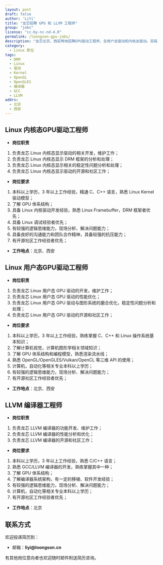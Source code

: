 ```yaml
---
layout: post
draft: false
author: 'LiYi'
title: "龙芯招聘 GPU 和 LLVM 工程师"
group: "jobs"
license: "cc-by-nc-nd-4.0"
permalink: /loongson-gpu-jobs/
description: "龙芯北京、西安两地招聘GPU驱动工程师，含用户态驱动和内核态驱动。另有招聘 LLVM 工程师。"
category:
  - Linux 职位
tags:
  - DRM
  - Linux
  - 驱动
  - Kernel
  - OpenGL
  - OpenGLES
  - 编译器
  - GCC
  - LLVM
addrs:
  - 北京
  - 西安
---
```


## Linux 内核态GPU驱动工程师

* __岗位职责__

1. 负责龙芯 Linux 内核态显示驱动的相关开发，维护工作；
2. 负责龙芯 Linux 内核态显示 DRM 框架的分析和处理；
3. 负责龙芯 Linux 内核态显示相关的稳定性问题分析和处理；
4. 负责龙芯 Linux 内核态显示驱动的开源和社区工作；

* __岗位要求__

1. 本科以上学历，3 年以上工作经验，精通 C、C++ 语言，熟悉 Linux Kernel 驱动模型；
2. 了解 GPU 体系结构；
3. 具备 Linux 内核驱动开发经验，熟悉 Linux Framebuffer，DRM 框架者优先；
4. 具备 Linux 调试经验者优先；
5. 有较强的逻辑思维能力，现场分析、解决问题能力；
6. 具备良好的沟通能力和团队合作精神，具备较强的抗压能力；
7. 有开源社区工作经验者优先；

* __工作地点__：北京、西安

## Linux 用户态GPU驱动工程师

* __岗位职责__

1. 负责龙芯 Linux 用户态 GPU 驱动的开发，维护工作；
2. 负责龙芯 Linux 用户态 GPU 驱动的性能优化；
3. 负责龙芯 Linux 用户态 GPU 驱动与图形系统的磨合优化，稳定性问题分析和处理；
4. 负责龙芯 Linux 用户态 GPU 驱动的开源和社区工作；

* __岗位要求__

1. 本科以上学历，3 年以上工作经验，熟练掌握 C、C++ 和 Linux 操作系统基本知识；
2. 了解计算机视觉，计算机图形学相关领域知识；
3. 了解 GPU 体系结构和编程模型，熟悉渲染流水线；
4. 熟悉 OpenGL/OpenGLES/Vulkan/OpenCL 等三维 API 的使用；
5. 计算机，自动化等相关专业本科以上学历；
6. 有较强的逻辑思维能力，现场分析、解决问题能力；
7. 有开源社区工作经验者优先；

* __工作地点__：北京、西安

## LLVM 编译器工程师

* __岗位职责__

1. 负责龙芯 LLVM 编译器的功能开发、维护工作；
2. 负责龙芯 LLVM 编译器的性能分析和优化；
3. 负责龙芯 LLVM 编译器的开源和社区工作；

* __岗位要求__

1. 本科以上学历，3 年以上工作经验，熟悉 C/C++ 语言；
2. 熟悉 GCC/LLVM 编译器的开发，熟练掌握其中一种；
3. 了解 GPU 体系结构；
4. 了解编译器系统架构，有一定的移植、软件开发经验；
5. 有较强的逻辑思维能力，现场分析、解决问题能力；
6. 计算机，自动化等相关专业本科以上学历；
7. 有开源社区工作经验者优先；

* __工作地点__：北京

## 联系方式

欢迎投递简历到：

* 邮箱：__liyi@loongson.cn__

有其他岗位意向者也欢迎随时邮件附送简历咨询。
